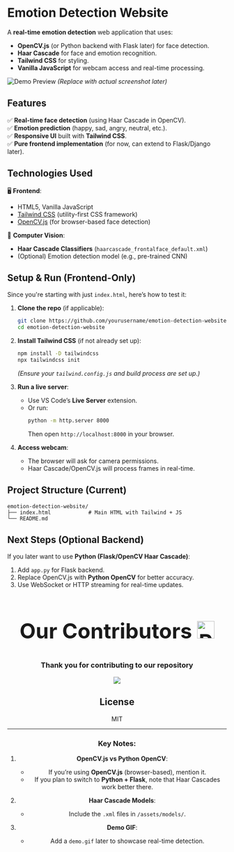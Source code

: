 # Emotion Detection Website  

A **real-time emotion detection** web application that uses:  
- **OpenCV.js** (or Python backend with Flask later) for face detection.  
- **Haar Cascade** for face and emotion recognition.  
- **Tailwind CSS** for styling.  
- **Vanilla JavaScript** for webcam access and real-time processing.  

![Demo Preview](https://via.placeholder.com/600x400?text=Emotion+Detection+Demo) *(Replace with actual screenshot later)*  

## Features  
✅ **Real-time face detection** (using Haar Cascade in OpenCV).  
✅ **Emotion prediction** (happy, sad, angry, neutral, etc.).  
✅ **Responsive UI** built with **Tailwind CSS**.  
✅ **Pure frontend implementation** (for now, can extend to Flask/Django later).  

## Technologies Used  
🖥 **Frontend**:  
- HTML5, Vanilla JavaScript  
- [Tailwind CSS](https://tailwindcss.com/) (utility-first CSS framework)  
- [OpenCV.js](https://docs.opencv.org/3.4/d5/d10/tutorial_js_root.html) (for browser-based face detection)  

🤖 **Computer Vision**:  
- **Haar Cascade Classifiers** (`haarcascade_frontalface_default.xml`)  
- (Optional) Emotion detection model (e.g., pre-trained CNN)  

## Setup & Run (Frontend-Only)  
Since you're starting with just `index.html`, here’s how to test it:  

1. **Clone the repo** (if applicable):  
   ```bash
   git clone https://github.com/yourusername/emotion-detection-website.git
   cd emotion-detection-website
   ```

2. **Install Tailwind CSS** (if not already set up):  
   ```bash
   npm install -D tailwindcss
   npx tailwindcss init
   ```
   *(Ensure your `tailwind.config.js` and build process are set up.)*  

3. **Run a live server**:  
   - Use VS Code’s **Live Server** extension.  
   - Or run:  
     ```bash
     python -m http.server 8000
     ```
     Then open `http://localhost:8000` in your browser.  

4. **Access webcam**:  
   - The browser will ask for camera permissions.  
   - Haar Cascade/OpenCV.js will process frames in real-time.  

## Project Structure (Current)  
```
emotion-detection-website/
├── index.html            # Main HTML with Tailwind + JS
└── README.md
```

## Next Steps (Optional Backend)  
If you later want to use **Python (Flask/OpenCV Haar Cascade)**:  
1. Add `app.py` for Flask backend.  
2. Replace OpenCV.js with **Python OpenCV** for better accuracy.  
3. Use WebSocket or HTTP streaming for real-time updates.  

<div align="center">
  <h2 style="font-size:3rem;">Our Contributors <img src="https://raw.githubusercontent.com/Tarikul-Islam-Anik/Animated-Fluent-Emojis/master/Emojis/Smilies/Red%20Heart.png" alt="Red Heart" width="40" height="40" /></h2>
  <h3>Thank you for contributing to our repository</h3>

<a href="https://github.com/ak-0283/Minor-Project-4th-Sem./graphs/contributors">
<img src="https://contributors-img.web.app/image?repo=ak-0283/Minor-Project-4th-Sem."/>
  
  </a>

## License  
MIT  

---

### Key Notes:  
1. **OpenCV.js vs Python OpenCV**:  
   - If you’re using **OpenCV.js** (browser-based), mention it.  
   - If you plan to switch to **Python + Flask**, note that Haar Cascades work better there.  

2. **Haar Cascade Models**:  
   - Include the `.xml` files in `/assets/models/`.  

3. **Demo GIF**:  
   - Add a `demo.gif` later to showcase real-time detection.  
